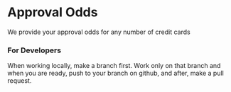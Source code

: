 # Approval Odds

We provide your approval odds for any number of credit cards

### For Developers

When working locally, make a branch first. Work only on that branch and when you are ready, push to your branch on github, and after, make a pull request.
